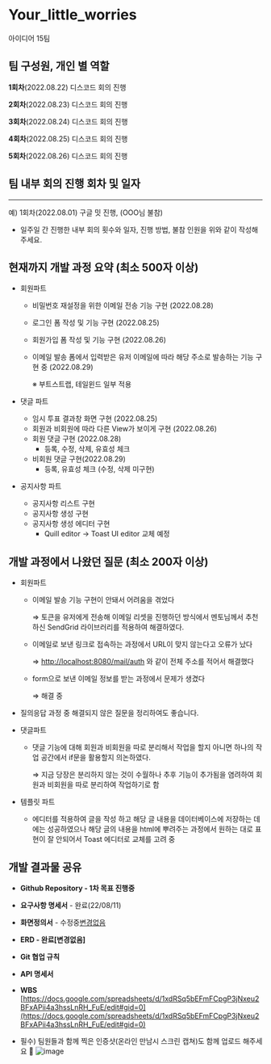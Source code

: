 # Your_little_worries
아이디어 15팀

## 팀 구성원, 개인 별 역할
**1회차**(2022.08.22) 디스코드 회의 진행

**2회차**(2022.08.23) 디스코드 회의 진행

**3회차**(2022.08.24) 디스코드 회의 진행

**4회차**(2022.08.25) 디스코드 회의 진행

**5회차**(2022.08.26) 디스코드 회의 진행


## 팀 내부 회의 진행 회차 및 일자

---

예) 1회차(2022.08.01) 구글 밋 진행, (OOO님 불참)

- 일주일 간 진행한 내부 회의 횟수와 일자, 진행 방법, 불참 인원을 위와 같이 작성해 주세요.

## 현재까지 개발 과정 요약 (최소 500자 이상)

- 회원파트
    - 비밀번호 재설정을 위한 이메일 전송 기능 구현 (2022.08.28)
    - 로그인 폼 작성 및 기능 구현 (2022.08.25)
    - 회원가입 폼 작성 및 기능 구현 (2022.08.26)
    - 이메일 발송 폼에서 입력받은 유저 이메일에 따라 해당 주소로 발송하는 기능 구현 중 (2022.08.29)
    
      ※ 부트스트랩, 테일윈드 일부 적용
      
- 댓글 파트
    - 임시 투표 결과창 화면 구현 (2022.08.25)
    - 회원과 비회원에 따라 다른 View가 보이게 구현 (2022.08.26)
    - 회원 댓글 구현  (2022.08.28)
        - 등록, 수정, 삭제, 유효성 체크
    - 비회원 댓글 구현(2022.08.29)
        - 등록, 유효성 체크  (수정, 삭제 미구현)

- 공지사항 파트
    - 공지사항 리스트 구현
    - 공지사항 생성 구현
    - 공지사항 생성 에디터 구현
        - Quill editor → Toast UI editor 교체 예정


## 개발 과정에서 나왔던 질문 (최소 200자 이상)
- 회원파트
    - 이메일 발송 기능 구현이 안돼서 어려움을 겪었다
        
        ⇒ 토큰을 유저에게 전송해 이메일 리셋을 진행하던 방식에서 멘토님께서 추천하신 SendGrid 라이브러리를 적용하여 해결하였다.
        
    - 이메일로 보낸 링크로 접속하는 과정에서 URL이 맞지 않는다고 오류가 났다
        
        ⇒ [http://localhost:8080/mail/auth](http://localhost:8080/mail/auth) 와 같이 전체 주소를 적어서 해결했다
        
    - form으로 보낸 이메일 정보를 받는 과정에서 문제가 생겼다
        
        ⇒ 해결 중


- 질의응답 과정 중 해결되지 않은 질문을 정리하여도 좋습니다.

- 댓글파트
    - 댓글 기능에 대해 회원과 비회원을 따로 분리해서 작업을 할지 아니면 하나의 작업 공간에서 if문을 활용할지 의논하였다.
        
        ⇒ 지금 당장은 분리하지 않는 것이 수월하나 추후 기능이 추가됨을 염려하여 회원과 비회원을 따로 분리하여 작업하기로 함 
        
- 템플릿 파트
    - 에디터를 적용하여 글을 작성 하고 해당 글 내용을 데이터베이스에 저장하는 데에는 성공하였으나 해당 글의 내용을 html에 뿌려주는 과정에서 원하는 대로 표현이 잘 안되어서 Toast 에디터로 교체를 고려 중


## 개발 결과물 공유
- **Github Repository - 1차 목표 진행중**
    
    [](https://github.com/likelion-backendschool/Your_little_worries)
    
- **요구사항 명세서** - 완료(22/08/11)
- **화면정의서** - 수정중[변경없음](22/08/05)
- **ERD - 완료[변경없음]**
- **Git 협업 규칙**
- **API 명세서**
- **WBS** [https://docs.google.com/spreadsheets/d/1xdRSq5bEFmFCpgP3jNxeu2BFxAPii4a3hssLnRH_FuE/edit#gid=0](https://docs.google.com/spreadsheets/d/1xdRSq5bEFmFCpgP3jNxeu2BFxAPii4a3hssLnRH_FuE/edit#gid=0)
- 필수) 팀원들과 함께 찍은 인증샷(온라인 만남시 스크린 캡쳐)도 함께 업로드 해주세요 🙂
![image](https://user-images.githubusercontent.com/100131148/187163253-84d7f6af-1f91-434a-a921-5f36a580fa7c.png)

